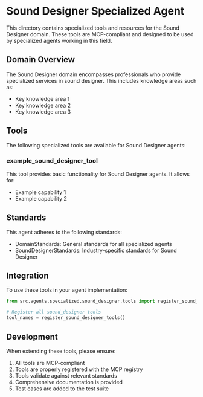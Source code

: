 # Sound Designer Specialized Agent

This directory contains specialized tools and resources for the Sound Designer domain. These tools are MCP-compliant and designed to be used by specialized agents working in this field.

## Domain Overview

The Sound Designer domain encompasses professionals who provide specialized services in sound designer. This includes knowledge areas such as:

- Key knowledge area 1
- Key knowledge area 2
- Key knowledge area 3

## Tools

The following specialized tools are available for Sound Designer agents:

### example_sound_designer_tool

This tool provides basic functionality for Sound Designer agents. It allows for:

- Example capability 1
- Example capability 2

## Standards

This agent adheres to the following standards:

- DomainStandards: General standards for all specialized agents
- SoundDesignerStandards: Industry-specific standards for Sound Designer

## Integration

To use these tools in your agent implementation:

```python
from src.agents.specialized.sound_designer.tools import register_sound_designer_tools

# Register all sound_designer tools
tool_names = register_sound_designer_tools()
```

## Development

When extending these tools, please ensure:

1. All tools are MCP-compliant
2. Tools are properly registered with the MCP registry
3. Tools validate against relevant standards
4. Comprehensive documentation is provided
5. Test cases are added to the test suite
